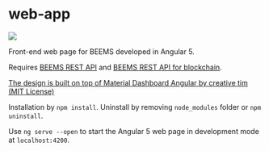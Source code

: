 # web-app

[img]: ../img/web-app.png

![][img]

Front-end web page for BEEMS developed in Angular 5.

Requires [BEEMS REST API](../api) and [BEEMS REST API for blockchain](../blockchain).

[The design is built on top of Material Dashboard Angular by creative tim (MIT License)](https://www.creative-tim.com/product/material-dashboard-angular2)

Installation by `npm install`. Uninstall by removing `node_modules` folder or `npm uninstall`.

Use `ng serve --open` to start the Angular 5 web page in development mode at `localhost:4200`.